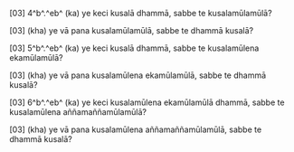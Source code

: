 [03] 4^b^.^eb^ (ka) ye keci kusalā dhammā, sabbe te kusalamūlamūlā?

[03] (kha) ye vā pana kusalamūlamūlā, sabbe te dhammā kusalā?

[03] 5^b^.^eb^ (ka) ye keci kusalā dhammā, sabbe te kusalamūlena  ekamūlamūlā?

[03] (kha) ye vā pana kusalamūlena ekamūlamūlā, sabbe te dhammā  kusalā?

[03] 6^b^.^eb^ (ka) ye keci kusalamūlena ekamūlamūlā dhammā, sabbe te  kusalamūlena aññamaññamūlamūlā?

[03] (kha) ye vā pana kusalamūlena aññamaññamūlamūlā, sabbe te  dhammā kusalā?